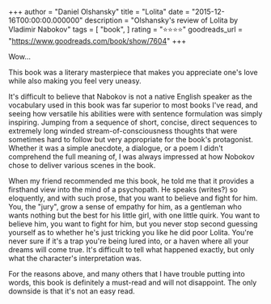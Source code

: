 +++
author = "Daniel Olshansky"
title = "Lolita"
date = "2015-12-16T00:00:00.000000"
description = "Olshansky's review of Lolita by Vladimir Nabokov"
tags = [
    "book",
]
rating = "⭐⭐⭐⭐"
goodreads_url = "https://www.goodreads.com/book/show/7604"
+++

Wow...







This book was a literary masterpiece that makes you appreciate one's love while also making you feel very uneasy.







It's difficult to believe that Nabokov is not a native English speaker as the vocabulary used in this book was far superior to most books I've read, and seeing how versatile his abilities were with sentence formulation was simply inspiring. Jumping from a sequence of short, concise, direct sequences to extremely long winded stream-of-consciousness thoughts that were sometimes hard to follow but very appropriate for the book's protagonist. Whether it was a simple anecdote, a dialogue, or a poem I didn't comprehend the full meaning of, I was always impressed at how Nobokov chose to deliver various scenes in the book.







When my friend recommended me this book, he told me that it provides a firsthand view into the mind of a psychopath. He speaks (writes?) so eloquently, and with such prose, that you want to believe and fight for him. You, the "jury", grow a sense of empathy for him, as a gentleman who wants nothing but the best for his little girl, with one little quirk. You want to believe him, you want to fight for him, but you never stop second guessing yourself as to whether he's just tricking you like he did poor Lolita. You're never sure if it's a trap you're being lured into, or a haven where all your dreams will come true. It's difficult to tell what happened exactly, but only what the character's interpretation was.







For the reasons above, and many others that I have trouble putting into words, this book is definitely a must-read and will not disappoint. The only downside is that it's not an easy read.

